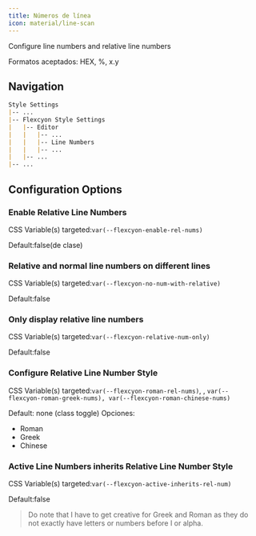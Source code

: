 ```yaml
---
title: Números de línea
icon: material/line-scan
---
```


Configure line numbers and relative line numbers

Formatos aceptados: HEX, %, x.y

## Navigation

```md
Style Settings
|-- ...
|-- Flexcyon Style Settings
|   |-- Editor
|   |   |-- ...
|   |   |-- Line Numbers
|   |   |-- ...
|   |-- ...
|-- ...
```

## Configuration Options

### Enable Relative Line Numbers

CSS Variable(s) targeted:`var(--flexcyon-enable-rel-nums)`

Default:false(de clase)

### Relative and normal line numbers on different lines

CSS Variable(s) targeted:`var(--flexcyon-no-num-with-relative)`

Default:false

### Only display relative line numbers

CSS Variable(s) targeted:`var(--flexcyon-relative-num-only)`

Default:false

### Configure Relative Line Number Style

CSS Variable(s) targeted:`var(--flexcyon-roman-rel-nums)`,
,
`var(--flexcyon-roman-greek-nums), var(--flexcyon-roman-chinese-nums)`

Default: none (class toggle)
Opciones:

- Roman
- Greek
- Chinese

### Active Line Numbers inherits Relative Line Number Style

CSS Variable(s) targeted:`var(--flexcyon-active-inherits-rel-num)`

Default:false
> Do note that I have to get creative for Greek and Roman as they do not
> exactly have letters or numbers before I or alpha.

